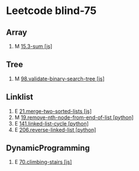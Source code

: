 # Leetcode blind-75

## Array

1. M [15.3-sum [js]](https://leetcode.com/problems/3sum/description/)

## Tree

1. M [98.validate-binary-search-tree [js]](https://leetcode.com/problems/validate-binary-search-tree/description/)

## Linklist

1. E [21.merge-two-sorted-lists [js]](https://leetcode.com/problems/merge-two-sorted-lists/description/)
2. M [19.remove-nth-node-from-end-of-list [python]](https://leetcode.com/problems/remove-nth-node-from-end-of-list/description/)
3. E [141.linked-list-cycle [python]](https://leetcode.com/problems/linked-list-cycle/description/)
4. E [206.reverse-linked-list [python]](https://leetcode.com/problems/reverse-linked-list/description/)

## DynamicProgramming

1.  E [70.climbing-stairs [js]](https://leetcode.com/problems/climbing-stairs/description/)
